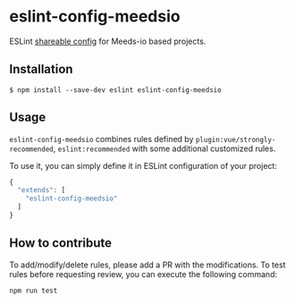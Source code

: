 # eslint-config-meedsio

ESLint [shareable config](http://eslint.org/docs/developer-guide/shareable-configs.html) for Meeds-io based projects.

## Installation

```
$ npm install --save-dev eslint eslint-config-meedsio
```

## Usage

`eslint-config-meedsio` combines rules defined by `plugin:vue/strongly-recommended`, `eslint:recommended` with some additional customized rules.

To use it, you can simply define it in ESLint configuration of your project:
```js
{
  "extends": [
    "eslint-config-meedsio"
  ]
}
```

## How to contribute

To add/modify/delete rules, please add a PR with the modifications.
To test rules before requesting review, you can execute the following command:

```
npm run test
```